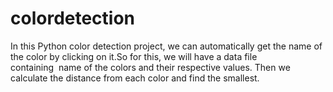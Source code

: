# colordetection
In this Python color detection project, we can automatically get the name of the color by clicking on it.So for this, we will have a data file containing  name of the colors and their respective values. Then we calculate the distance from each color and find the smallest.
